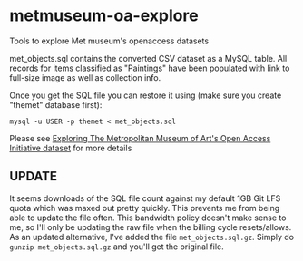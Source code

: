 # metmuseum-oa-explore
Tools to explore Met museum's openaccess datasets

met_objects.sql contains the converted CSV dataset as a MySQL table. All records for items classified as "Paintings" have been populated with link to full-size image as well as collection info.

Once you get the SQL file you can restore it using (make sure you create "themet" database first):
```
mysql -u USER -p themet < met_objects.sql
```

Please see
[Exploring The Metropolitan Museum of Art's Open Access Initiative dataset](https://avital.ca/notes/exploring-met-museums-openaccess-dataset) for more details

## UPDATE
It seems downloads of the SQL file count against my default 1GB Git LFS quota which was maxed out pretty quickly. This prevents me from being able to update the file often. This bandwidth policy doesn't make sense to me, so I'll only be updating the raw file when the billing cycle resets/allows. As an updated alternative, I've added the file `met_objects.sql.gz`. Simply do `gunzip met_objects.sql.gz` and you'll get the original file.
